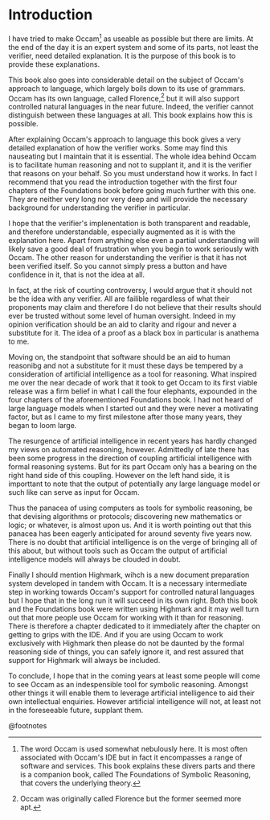# Introduction

I have tried to make Occam[^occam] as useable as possible but there are limits.
At the end of the day it is an expert system and some of its parts, not least the verifier, need detailed explanation.
It is the purpose of this book is to provide these explanations.

This book also goes into considerable detail on the subject of Occam's approach to language, which largely boils down to its use of grammars.
Occam has its own language, called Florence,[^florence] but it will also support controlled natural languages in the near future.
Indeed, the verifier cannot distinguish between these languages at all.
This book explains how this is possible.

After explaining Occam's approach to language this book gives a very detailed explanation of how the verifier works.
Some may find this nauseating but I maintain that it is essential.
The whole idea behind Occam is to facilitate human reasoning and not to supplant it, and it is the verifier that reasons on your behalf.
So you must understand how it works.
In fact I recommend that you read the introduction together with the first four chapters of the Foundations book before going much further with this one.
They are neither very long nor very deep and will provide the necessary background for understanding the verifier in particular.

I hope that the verifier's implenentation is both transparent and readable, and therefore understandable, especially augmented as it is with the explanation here.
Apart from anything else even a partial understanding will likely save a good deal of frustration when you begin to work seriously with Occam.
The other reason for understanding the verifier is that it has not been verified itself.
So you cannot simply press a button and have confidence in it, that is not the idea at all.

In fact, at the risk of courting controversy, I would argue that it should not be the idea with any verifier.
All are failible regardless of what their proponents may claim and therefore I do not believe that their results should ever be trusted without some level of human oversight.
Indeed in my opinion verification should be an aid to clarity and rigour and never a substitute for it.
The idea of a proof as a black box in particular is anathema to me.

Moving on, the standpoint that software should be an aid to human reasonibg and not a substitute for it must these days be tempered by a consideration of artificial intelligence as a tool for reasoning.
What inspired me over the near decade of work that it took to get Occam to its first viable release was a firm belief in what I call the four elephants, expounded in the four chapters of the aforementioned Foundations book.
I had not heard of large language models when I started out and they were never a motivating factor, but as I came to my first milestone after those many years, they began to loom large.

The resurgence of artificial intelligence in recent years has hardly changed my views on automated reasoning, however.
Admittedly of late there has been some progress in the direction of coupling artificial intelligence with formal reasoning systems.
But for its part Occam only has a bearing on the right hand side of this coupling.
However on the left hand side, it is importtant to note that the output of potentially any large language model or such like can serve as input for Occam.

Thus the panacea of using computers as tools for symbolic reasoning, be that devising algorithms or protocols; discovering new mathematics or logic; or whatever, is almost upon us.
And it is worth pointing out that this panacea has been eagerly anticipated for around seventy five years now.
There is no doubt that artificial intelligence is on the verge of bringing all of this about, but without tools such as Occam the output of artificial intelligence models will always be clouded in doubt.

Finally I should mention Highmark, wihch is a new document preparation system developed in tandem with Occam.
It is a necessary intermediate step in working towards Occam's support for controlled natural languages but I hope that in the long run it will succeed in its own right.
Both this book and the Foundations book were written using Highmark and it may well turn out that more people use Occam for working with it than for reasoning.
There is therefore a chapter dedicated to it immediately after the chapter on getting to grips with the IDE.
And if you are using Occam to work exclusively with Highmark then please do not be daunted by the formal reasoning side of things, you can safely ignore it, and rest assured that support for Highmark will always be included.

To conclude, I hope that in the coming years at least some people will come to see Occam as an indespensible tool for symbolic reasoning.
Amongst other things it will enable them to leverage artificial intelligence to aid their own intellectual enquiries.
However artificial intelligence will not, at least not in the foreseeable future, supplant them.

[^occam]: The word Occam is used somewhat nebulously here.
It is most often associated with Occam's IDE but in fact it encompasses a range of software and services.
This book explains these divers parts and there is a companion book, called The Foundations of Symbolic Reasoning, that covers the underlying theory.

[^florence]: Occam was originally called Florence but the former seemed more apt.

@footnotes

